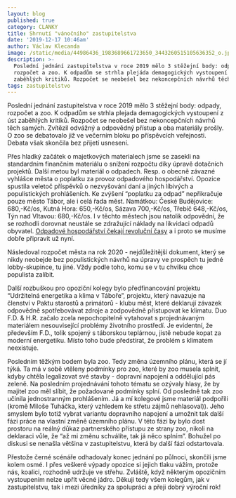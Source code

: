 ```yaml
---
layout: blog
published: true
category: CLANKY
title: Shrnutí "vánočního" zastupitelstva
date: '2019-12-17 10:46am'
author: Václav Klecanda
image: /static/media/44986436_1983689661723650_3443260515105636352_o.jpg
description: >-
  Poslední jednání zastupitelstva v roce 2019 mělo 3 stěžejní body: odpady,
  rozpočet a zoo. K odpadům se strhla plejáda demagogických vystoupení z úst
  zaběhlých kritiků. Rozpočet se neobešel bez nekoncepčních návrhů těch samých.
tags: zastupitelstvo
---
```

Poslední jednání zastupitelstva v roce 2019 mělo 3 stěžejní body: odpady, rozpočet a zoo. K odpadům se strhla plejada demagogických vystoupení z úst zaběhlých kritiků. Rozpočet se neobešel bez nekoncepčních návrhů těch samých. Zvítězil odvážný a odpovědný přístup a oba materiály prošly. O zoo se debatovalo již ve večerním bloku po příspěvcích veřejnosti. Debata však skončila bez přijetí usnesení.

Přes hladký začátek o majetkových materialech jsme se zasekli na standardním finančním materiálu o snížení rozpočtu díky úpravě dotačních projektů. Další metou byl materiál o odpadech. Resp. o obecně závazné vyhlášce města o poplatku za provoz odpadového hospodářství. Opozice spustila veletoč příspěvků o nezvyšování daní a jiných líbivých a populistických prohlášeních. Ke zvýšení “poplatku za odpad” nepřikračuje pouze město Tábor, ale i celá řada měst. Namátkou: České Budějovice: 680,-Kč/os, Kutná Hora: 650,-Kč/os, Sázava 700,-Kč/os, Třebíč 648,-Kč/os, Týn nad Vltavou: 680,-Kč/os. I v těchto městech jsou natolik odpovědní, že se rozhodli dorovnat neustále se zdražující náklady na likvidaci odpadů obyvatel. [Odpadové hospodářství čekají revoluční časy](http://taborudrzitelne.cz/) a i proto se musíme dobře připravit už nyní. 

Následoval rozpočet města na rok 2020 - nejdůležitější dokument, který se nikdy neobejde bez populistických návrhů na úpravy ve prospěch tu jedné lobby-skupince, tu jiné. Vždy podle toho, komu se v tu chvilku chce populista zalíbit. 

Další rozbuškou pro opoziční kolegy bylo předfinancování projektu “Udržitelná energetika a klima v Táboře”, projektu, který navazuje na členství v Paktu starostů a primátorů - klubu měst, které deklarují závazek odpovědně spotřebovávat zdroje a zodpovědně přistupovat ke klimatu. Duo F.D. & H.R. začalo zcela nepochopitelně vytahovat s projednávaným materiálem nesouvisející problémy životního prostředí. Je evidentní, že především F.D., tolik spojený s táborskou teplárnou, jistě nebude kopat za moderní energetiku. Místo toho bude předstírat, že problém s klimatem neexistuje.

Posledním těžkým bodem byla zoo. Tedy změna územního plánu, která se jí týká. Ta má v sobě vtěleny podmínky pro zoo, které by zoo musela splnit, kdyby chtěla legalizovat své stavby - dopravní napojení a oddělující pás zeleně. Na posledním projednávání tohoto tématu se ozývaly hlasy, že by majitel zoo měl slíbit, že požadované podmínky splní. Od posledně tak zoo učinila jednostranným prohlášením. Já a mí kolegové jsme materiál podpořili (kromě Miloše Tuháčka, který vzhledem ke střetu zájmů nehlasoval)). Jeho smyslem bylo totiž vybrat variantu dopravního napojení a umožnit tak další fázi práce na vlastní změně územního plánu. V této fázi by bylo dost prostoru na reálný důkaz partnerského přístupu ze strany zoo, nikoli na deklaraci vůle, že “až mi změnu schválíte, tak já něco splním”. Bohužel po diskusi se nenašla většina v zastupitelstvu, která by další fázi odstartovala.

Přestože černé scénáře odhadovaly konec jednání po půlnoci, skončili jsme kolem osmé. I přes veškeré výpady opozice si jejich tlaku vážím, protože nás, koalici, rozhodně udržuje ve střehu. Zvláště, když některým opozičním vystoupením nelze upřít věcné jádro. Děkuji tedy všem kolegům, jak v zastupitelstvu, tak i mezi úředníky za spolupráci a přeji dobrý výroční rok!
